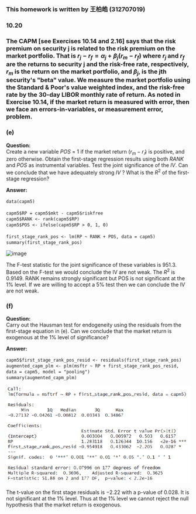 ### This homework is written by 王柏皓 (312707019)
### 10.20
### The CAPM [see Exercises 10.14 and 2.16] says that the risk premium on security j is related to the risk premium on the market portfolio. That is $r_j - r_f = \alpha_j + \beta_j (r_m - r_f)$ where $r_j$ and $r_f$ are the returns to security j and the risk-free rate, respectively, $r_m$ is the return on the market portfolio, and $\beta_j$, is the jth security's "beta" value. We measure the market portfolio using the Standard & Poor's value weighted index, and the risk-free rate by the 30-day LIBOR monthly rate of return. As noted in Exercise 10.14, if the market return is measured with error, then we face an errors-in-variables, or measurement error, problem.


### (e)
**Question:**\
Create a new variable $POS$ = 1 if the market return $(r_m − r_𝑓)$ is positive, and zero otherwise.
Obtain the first-stage regression results using both $RANK$ and $POS$ as instrumental variables.
Test the joint significance of the $IV$. Can we conclude that we have adequately strong $IV$ ? What is the $R^2$ of the first-stage regression?

**Answer:**

```
data(capm5)

capm5$RP = capm5$mkt - capm5$riskfree
capm5$RANK <- rank(capm5$RP) 
capm5$POS <- ifelse(capm5$RP > 0, 1, 0)

first_stage_rank_pos <- lm(RP ~ RANK + POS, data = capm5) 
summary(first_stage_rank_pos)
```
![image](https://github.com/HWTeng-Course/202402-Financial-Econometrics/assets/161856578/aa17be57-ae96-4e4d-9022-c933ae32b41a)

The F-test statistic for the joint significance of these variables is 951.3. Based on the F-test we would conclude the IV are not weak.
The $R^2$ is 0.9149.
RANK remains strongly significant but POS is not significant at the 1% level.
If we are willing to accept a 5% test then we can conclude the IV are not weak. 

### (f)
**Question:**\
Carry out the Hausman test for endogeneity using the residuals from the first-stage equation in (e). 
Can we conclude that the market return is exogenous at the 1% level of significance?

**Answer:**

```
capm5$first_stage_rank_pos_resid <- residuals(first_stage_rank_pos)
augmented_capm_plm <- plm(msftr ~ RP + first_stage_rank_pos_resid, data = capm5, model = "pooling") 
summary(augmented_capm_plm)
```
![image](https://github.com/pulsar20000517/HW/blob/main/10.20f4.png?raw=true)

The t-value on the first stage residuals is −2.22 with a p-value of 0.028. 
It is not significant at the 1% level. Thus at the 1% level we cannot reject the null hypothesis that the market return is exogenous.
